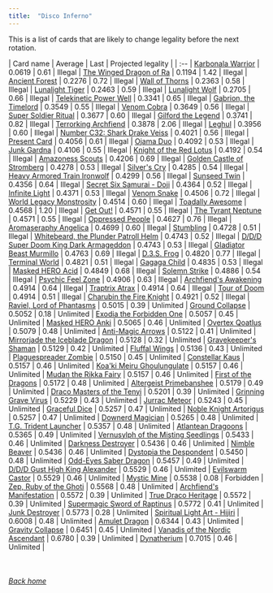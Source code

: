```yaml
---
title:  "Disco Inferno"
---
```


This is a list of cards that are likely to change legality before the next rotation.

| Card name | Average | Last | Projected legality |
| :-- |
[Karbonala Warrior](https://db.ygoprodeck.com/card/?search=Karbonala%20Warrior) | 0.0619 | 0.61 | Illegal |
[The Winged Dragon of Ra](https://db.ygoprodeck.com/card/?search=The%20Winged%20Dragon%20of%20Ra) | 0.1194 | 1.42 | Illegal |
[Ancient Forest](https://db.ygoprodeck.com/card/?search=Ancient%20Forest) | 0.2276 | 0.72 | Illegal |
[Wall of Thorns](https://db.ygoprodeck.com/card/?search=Wall%20of%20Thorns) | 0.2363 | 0.58 | Illegal |
[Lunalight Tiger](https://db.ygoprodeck.com/card/?search=Lunalight%20Tiger) | 0.2463 | 0.59 | Illegal |
[Lunalight Wolf](https://db.ygoprodeck.com/card/?search=Lunalight%20Wolf) | 0.2705 | 0.66 | Illegal |
[Telekinetic Power Well](https://db.ygoprodeck.com/card/?search=Telekinetic%20Power%20Well) | 0.3341 | 0.65 | Illegal |
[Gabrion, the Timelord](https://db.ygoprodeck.com/card/?search=Gabrion,%20the%20Timelord) | 0.3549 | 0.55 | Illegal |
[Venom Cobra](https://db.ygoprodeck.com/card/?search=Venom%20Cobra) | 0.3649 | 0.56 | Illegal |
[Super Soldier Ritual](https://db.ygoprodeck.com/card/?search=Super%20Soldier%20Ritual) | 0.3677 | 0.60 | Illegal |
[Gilford the Legend](https://db.ygoprodeck.com/card/?search=Gilford%20the%20Legend) | 0.3741 | 0.82 | Illegal |
[Terrorking Archfiend](https://db.ygoprodeck.com/card/?search=Terrorking%20Archfiend) | 0.3878 | 2.06 | Illegal |
[Leghul](https://db.ygoprodeck.com/card/?search=Leghul) | 0.3956 | 0.60 | Illegal |
[Number C32: Shark Drake Veiss](https://db.ygoprodeck.com/card/?search=Number%20C32:%20Shark%20Drake%20Veiss) | 0.4021 | 0.56 | Illegal |
[Present Card](https://db.ygoprodeck.com/card/?search=Present%20Card) | 0.4056 | 0.61 | Illegal |
[Ojama Duo](https://db.ygoprodeck.com/card/?search=Ojama%20Duo) | 0.4092 | 0.53 | Illegal |
[Junk Gardna](https://db.ygoprodeck.com/card/?search=Junk%20Gardna) | 0.4106 | 0.55 | Illegal |
[Knight of the Red Lotus](https://db.ygoprodeck.com/card/?search=Knight%20of%20the%20Red%20Lotus) | 0.4192 | 0.54 | Illegal |
[Amazoness Scouts](https://db.ygoprodeck.com/card/?search=Amazoness%20Scouts) | 0.4206 | 0.69 | Illegal |
[Golden Castle of Stromberg](https://db.ygoprodeck.com/card/?search=Golden%20Castle%20of%20Stromberg) | 0.4278 | 0.53 | Illegal |
[Silver's Cry](https://db.ygoprodeck.com/card/?search=Silver's%20Cry) | 0.4285 | 0.54 | Illegal |
[Heavy Armored Train Ironwolf](https://db.ygoprodeck.com/card/?search=Heavy%20Armored%20Train%20Ironwolf) | 0.4299 | 0.56 | Illegal |
[Sunseed Twin](https://db.ygoprodeck.com/card/?search=Sunseed%20Twin) | 0.4356 | 0.64 | Illegal |
[Secret Six Samurai - Doji](https://db.ygoprodeck.com/card/?search=Secret%20Six%20Samurai%20-%20Doji) | 0.4364 | 0.52 | Illegal |
[Infinite Light](https://db.ygoprodeck.com/card/?search=Infinite%20Light) | 0.4371 | 0.53 | Illegal |
[Venom Snake](https://db.ygoprodeck.com/card/?search=Venom%20Snake) | 0.4506 | 0.72 | Illegal |
[World Legacy Monstrosity](https://db.ygoprodeck.com/card/?search=World%20Legacy%20Monstrosity) | 0.4514 | 0.60 | Illegal |
[Toadally Awesome](https://db.ygoprodeck.com/card/?search=Toadally%20Awesome) | 0.4568 | 1.20 | Illegal |
[Get Out!](https://db.ygoprodeck.com/card/?search=Get%20Out!) | 0.4571 | 0.55 | Illegal |
[The Tyrant Neptune](https://db.ygoprodeck.com/card/?search=The%20Tyrant%20Neptune) | 0.4571 | 0.55 | Illegal |
[Oppressed People](https://db.ygoprodeck.com/card/?search=Oppressed%20People) | 0.4627 | 0.76 | Illegal |
[Aromaseraphy Angelica](https://db.ygoprodeck.com/card/?search=Aromaseraphy%20Angelica) | 0.4699 | 0.60 | Illegal |
[Stumbling](https://db.ygoprodeck.com/card/?search=Stumbling) | 0.4728 | 0.51 | Illegal |
[Whitebeard, the Plunder Patroll Helm](https://db.ygoprodeck.com/card/?search=Whitebeard,%20the%20Plunder%20Patroll%20Helm) | 0.4743 | 0.52 | Illegal |
[D/D/D Super Doom King Dark Armageddon](https://db.ygoprodeck.com/card/?search=D/D/D%20Super%20Doom%20King%20Dark%20Armageddon) | 0.4743 | 0.53 | Illegal |
[Gladiator Beast Murmillo](https://db.ygoprodeck.com/card/?search=Gladiator%20Beast%20Murmillo) | 0.4763 | 0.69 | Illegal |
[D.3.S. Frog](https://db.ygoprodeck.com/card/?search=D.3.S.%20Frog) | 0.4820 | 0.77 | Illegal |
[Terminal World](https://db.ygoprodeck.com/card/?search=Terminal%20World) | 0.4821 | 0.51 | Illegal |
[Gagaga Child](https://db.ygoprodeck.com/card/?search=Gagaga%20Child) | 0.4835 | 0.53 | Illegal |
[Masked HERO Acid](https://db.ygoprodeck.com/card/?search=Masked%20HERO%20Acid) | 0.4849 | 0.68 | Illegal |
[Solemn Strike](https://db.ygoprodeck.com/card/?search=Solemn%20Strike) | 0.4886 | 0.54 | Illegal |
[Psychic Feel Zone](https://db.ygoprodeck.com/card/?search=Psychic%20Feel%20Zone) | 0.4906 | 0.63 | Illegal |
[Archfiend's Awakening](https://db.ygoprodeck.com/card/?search=Archfiend's%20Awakening) | 0.4914 | 0.64 | Illegal |
[Traptrix Atrax](https://db.ygoprodeck.com/card/?search=Traptrix%20Atrax) | 0.4914 | 0.64 | Illegal |
[Tour of Doom](https://db.ygoprodeck.com/card/?search=Tour%20of%20Doom) | 0.4914 | 0.51 | Illegal |
[Charubin the Fire Knight](https://db.ygoprodeck.com/card/?search=Charubin%20the%20Fire%20Knight) | 0.4921 | 0.52 | Illegal |
[Raviel, Lord of Phantasms](https://db.ygoprodeck.com/card/?search=Raviel,%20Lord%20of%20Phantasms) | 0.5015 | 0.39 | Unlimited |
[Ground Collapse](https://db.ygoprodeck.com/card/?search=Ground%20Collapse) | 0.5052 | 0.18 | Unlimited |
[Exodia the Forbidden One](https://db.ygoprodeck.com/card/?search=Exodia%20the%20Forbidden%20One) | 0.5057 | 0.45 | Unlimited |
[Masked HERO Anki](https://db.ygoprodeck.com/card/?search=Masked%20HERO%20Anki) | 0.5065 | 0.46 | Unlimited |
[Overtex Qoatlus](https://db.ygoprodeck.com/card/?search=Overtex%20Qoatlus) | 0.5079 | 0.48 | Unlimited |
[Anti-Magic Arrows](https://db.ygoprodeck.com/card/?search=Anti-Magic%20Arrows) | 0.5122 | 0.41 | Unlimited |
[Mirrorjade the Iceblade Dragon](https://db.ygoprodeck.com/card/?search=Mirrorjade%20the%20Iceblade%20Dragon) | 0.5128 | 0.32 | Unlimited |
[Gravekeeper's Shaman](https://db.ygoprodeck.com/card/?search=Gravekeeper's%20Shaman) | 0.5129 | 0.42 | Unlimited |
[Fluffal Wings](https://db.ygoprodeck.com/card/?search=Fluffal%20Wings) | 0.5136 | 0.43 | Unlimited |
[Plaguespreader Zombie](https://db.ygoprodeck.com/card/?search=Plaguespreader%20Zombie) | 0.5150 | 0.45 | Unlimited |
[Constellar Kaus](https://db.ygoprodeck.com/card/?search=Constellar%20Kaus) | 0.5157 | 0.46 | Unlimited |
[Koa'ki Meiru Ghoulungulate](https://db.ygoprodeck.com/card/?search=Koa'ki%20Meiru%20Ghoulungulate) | 0.5157 | 0.46 | Unlimited |
[Mudan the Rikka Fairy](https://db.ygoprodeck.com/card/?search=Mudan%20the%20Rikka%20Fairy) | 0.5157 | 0.46 | Unlimited |
[First of the Dragons](https://db.ygoprodeck.com/card/?search=First%20of%20the%20Dragons) | 0.5172 | 0.48 | Unlimited |
[Altergeist Primebanshee](https://db.ygoprodeck.com/card/?search=Altergeist%20Primebanshee) | 0.5179 | 0.49 | Unlimited |
[Draco Masters of the Tenyi](https://db.ygoprodeck.com/card/?search=Draco%20Masters%20of%20the%20Tenyi) | 0.5201 | 0.39 | Unlimited |
[Grinning Grave Virus](https://db.ygoprodeck.com/card/?search=Grinning%20Grave%20Virus) | 0.5229 | 0.43 | Unlimited |
[Jurrac Meteor](https://db.ygoprodeck.com/card/?search=Jurrac%20Meteor) | 0.5243 | 0.45 | Unlimited |
[Graceful Dice](https://db.ygoprodeck.com/card/?search=Graceful%20Dice) | 0.5257 | 0.47 | Unlimited |
[Noble Knight Artorigus](https://db.ygoprodeck.com/card/?search=Noble%20Knight%20Artorigus) | 0.5257 | 0.47 | Unlimited |
[Downerd Magician](https://db.ygoprodeck.com/card/?search=Downerd%20Magician) | 0.5265 | 0.48 | Unlimited |
[T.G. Trident Launcher](https://db.ygoprodeck.com/card/?search=T.G.%20Trident%20Launcher) | 0.5357 | 0.48 | Unlimited |
[Atlantean Dragoons](https://db.ygoprodeck.com/card/?search=Atlantean%20Dragoons) | 0.5365 | 0.49 | Unlimited |
[Vernusylph of the Misting Seedlings](https://db.ygoprodeck.com/card/?search=Vernusylph%20of%20the%20Misting%20Seedlings) | 0.5433 | 0.46 | Unlimited |
[Darkness Destroyer](https://db.ygoprodeck.com/card/?search=Darkness%20Destroyer) | 0.5436 | 0.46 | Unlimited |
[Nimble Beaver](https://db.ygoprodeck.com/card/?search=Nimble%20Beaver) | 0.5436 | 0.46 | Unlimited |
[Dystopia the Despondent](https://db.ygoprodeck.com/card/?search=Dystopia%20the%20Despondent) | 0.5450 | 0.48 | Unlimited |
[Odd-Eyes Saber Dragon](https://db.ygoprodeck.com/card/?search=Odd-Eyes%20Saber%20Dragon) | 0.5457 | 0.49 | Unlimited |
[D/D/D Gust High King Alexander](https://db.ygoprodeck.com/card/?search=D/D/D%20Gust%20High%20King%20Alexander) | 0.5529 | 0.46 | Unlimited |
[Evilswarm Castor](https://db.ygoprodeck.com/card/?search=Evilswarm%20Castor) | 0.5529 | 0.46 | Unlimited |
[Mystic Mine](https://db.ygoprodeck.com/card/?search=Mystic%20Mine) | 0.5538 | 0.08 | Forbidden |
[Zep, Ruby of the Ghoti](https://db.ygoprodeck.com/card/?search=Zep,%20Ruby%20of%20the%20Ghoti) | 0.5568 | 0.48 | Unlimited |
[Archfiend's Manifestation](https://db.ygoprodeck.com/card/?search=Archfiend's%20Manifestation) | 0.5572 | 0.39 | Unlimited |
[True Draco Heritage](https://db.ygoprodeck.com/card/?search=True%20Draco%20Heritage) | 0.5572 | 0.39 | Unlimited |
[Supermagic Sword of Raptinus](https://db.ygoprodeck.com/card/?search=Supermagic%20Sword%20of%20Raptinus) | 0.5772 | 0.41 | Unlimited |
[Junk Destroyer](https://db.ygoprodeck.com/card/?search=Junk%20Destroyer) | 0.5773 | 0.28 | Unlimited |
[Spiritual Light Art - Hijiri](https://db.ygoprodeck.com/card/?search=Spiritual%20Light%20Art%20-%20Hijiri) | 0.6008 | 0.48 | Unlimited |
[Amulet Dragon](https://db.ygoprodeck.com/card/?search=Amulet%20Dragon) | 0.6344 | 0.43 | Unlimited |
[Gravity Collapse](https://db.ygoprodeck.com/card/?search=Gravity%20Collapse) | 0.6451 | 0.45 | Unlimited |
[Vanadis of the Nordic Ascendant](https://db.ygoprodeck.com/card/?search=Vanadis%20of%20the%20Nordic%20Ascendant) | 0.6780 | 0.39 | Unlimited |
[Dynatherium](https://db.ygoprodeck.com/card/?search=Dynatherium) | 0.7015 | 0.46 | Unlimited |

<br>

###### [Back home](index)